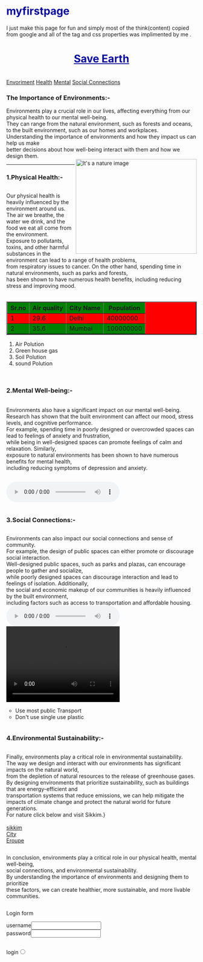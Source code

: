 # myfirstpage
I just make this page for fun and simply most of the think(content) copied from google and all of the tag and css properties was implimented by me .
<!DOCTYPE html>
<html lang="en">
<head>
    <meta charset="UTF-8">
    <meta http-equiv="X-UA-Compatible" content="IE=edge">
    <meta name="viewport" content="width=device-width, initial-scale=1.0">
    <title>Earth debet:</title>
   </head>
<head>
 <h1><style>
   h1{
       color: rgb(8, 8, 151)  ;}
</style>   
   <center><u>Save Earth</u></center> </h1>
 <br><nav><a href="#Envoriment">Envoriment</a>
   <a href="#Health">Health</a>
   <a href="#Mental" >Mental</a>
   <a href="#Connection" >Social Connections</a></nav>
<article><h3>The Importance of Environments:-</h3>
Environments play a crucial role in our lives, affecting everything from our physical health to our mental well-being.<br>
 They can range from the natural environment, such as forests and oceans, to the built environment, such as our homes and workplaces.<br>
  Understanding the importance of environments and how they impact us can help us make <br>better decisions about how well-being
   interact with them and how we design them.</article>
   <aside><img src="https://i0.wp.com/socialdhara.com/wp-content/uploads/2021/06/pic-1-2.jpg" alt="It's a nature image " height="250px" width="320px" align="right">
   </aside>
   
  <hr> <section id="Health">
 <h3>  1.Physical Health:-</h3><pre></pre>
Our physical health is heavily influenced by the environment around us.<br>
 The air we breathe, the water we drink, and the food we eat all come from the environment. <br>
 Exposure to pollutants, toxins, and other harmful substances in the environment can lead to a range of health problems,<br>
  from respiratory issues to cancer. On the other hand, spending time in natural environments, such as parks and forests,<br>
   has been shown to have numerous health benefits, including reducing stress and improving mood.
</section><br>
<table border="2px" bgcolor="Red" width="75%">
   <tr bgcolor="Green">
      <th>Sr.no</th>
      <th>Air quality</th>
<th>City Name </th>
<th>Population</th>   </tr>
<tr>
   <td>1</td>
   <td>29.6</td>
   <td>Delhi</td>
   <td>40000000</td>
</tr>
<tr bgcolor="Green">
   <td>2</td>
   <td>35.6</td>
   <td>Mumbai</td>
   <td>100000000</td>
</tr>
</table>
<ol type="1">
<li>Air Polution</li>
<li>Green house gas</li>
<li>Soil Polution</li>
<li>sound Polution</li>
</ol>
   <pre> </pre>
<h3>2.Mental Well-being:-<pre></pre></h1><section id="Mental">
Environments also have a significant impact on our mental well-being. <br>
Research has shown that the built environment can affect our mood, stress levels, and cognitive performance. <br>
For example, spending time in poorly designed or overcrowded spaces can lead to feelings of anxiety and frustration, <br>
while being in well-designed spaces can promote feelings of calm and relaxation. Similarly,
<br>exposure to natural environments has been shown to have numerous benefits for mental health,<br> including reducing symptoms of depression and anxiety.
<pre></pre>
<audio controls>
   <source src="/forest-lullaby-110624.mp3" type="audio/mp3" alt="its a song" align="left">
</audio ><br></section>
<pre></pre>
<h3>3.Social Connections:-</h3><pre></pre><section id="connection"></section>
Environments can also impact our social connections and sense of community.<br>
 For example, the design of public spaces can either promote or discourage social interaction. <br>
 Well-designed public spaces, such as parks and plazas, can encourage people to gather and socialize, <br>
 while poorly designed spaces can discourage interaction and lead to feelings of isolation. Additionally, <br>
 the social and economic makeup of our communities is heavily influenced by the built environment, <br>
 including factors such as access to transportation and affordable housing.<br>
<audio controls src="/cinematic-cello-115667.mp3" align="left"></audio><br>
<video controls src="/mountains-48873.mp4" width="300px" height="200px" align="Right"></video><br>
<ul type="circle">
   <li>Use most public Transport</li>
   <li>Don't use single use plastic</li>
</ul>
 <pre></pre>
<h3>4.Environmental Sustainability:-</h3><pre></pre>
Finally, environments play a critical role in environmental sustainability.<br>
 The way we design and interact with our environments has significant impacts on the natural world,<br>
  from the depletion of natural resources to the release of greenhouse gases.<br>
   By designing environments that prioritize sustainability, such as buildings that are energy-efficient and <br>
   transportation systems that reduce emissions, we can help mitigate the impacts of climate change and protect the natural world for future generations.<br>
   For nature click below and visit Sikkim.}<br>
   <nav>
   <a href="https://www.sikkim.ch/english/mountain-worlds.php" target="_blank"><br>sikkim</a>
   <a href="https://worldpopulationreview.com/world-city-rankings/cleanest-cities-in-the-world" target="_blank"><br>City</a>
   <a href="https://travelaway.me/most-beautiful-countries-europe/" target="_blank"><br>Eroupe</a>
   </nav>
<pre></pre>
   <a href="/practice.css"></a>
In conclusion, environments play a critical role in our physical health, mental well-being, <br>
social connections, and environmental sustainability.<br>
 By understanding the importance of environments and designing them to prioritize<br>
  these factors, we can create healthier, more sustainable, and more livable communities.<br>
  <pre></pre>
</head>
<body><div>Login form</div><form> </form>
   <lebel for="username">username</lebel><input type="text " id="username" ><br>
      <lebel for="Password">password</lebel><input type="text " id="Password"><br>
      <pre></pre>
      <lebel for="login">login<input type="radio"></lebel>
    
</body><h1>
    
<body>
    
</body>
</html>
